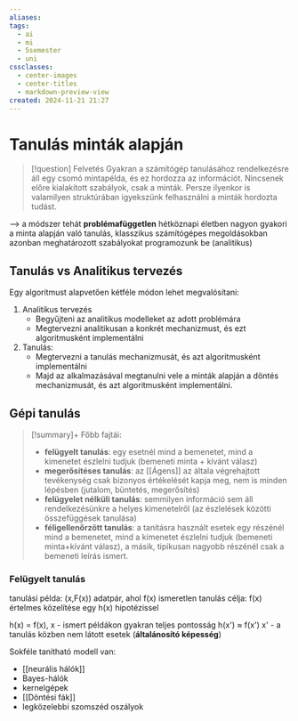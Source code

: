 ```yaml
---
aliases: 
tags:
  - ai
  - mi
  - 5semester
  - uni
cssclasses:
  - center-images
  - center-titles
  - markdown-preview-view
created: 2024-11-21 21:27
---
```



# Tanulás minták alapján

>[!question] Felvetés
>Gyakran a számítógép tanulásához rendelkezésre áll egy csomó mintapélda, és ez hordozza az információt.
>Nincsenek előre kialakított szabályok, csak a minták.
>Persze ilyenkor is valamilyen struktúrában igyekszünk felhasználni a minták hordozta tudást.

--> a módszer tehát **problémafüggetlen**
hétköznapi életben nagyon gyakori a minta alapján való tanulás, klasszikus számítógépes megoldásokban azonban meghatározott szabályokat programozunk be (analitikus)

## Tanulás vs Analitikus tervezés

Egy algoritmust alapvetően kétféle módon lehet megvalósítani:

1. Analitikus tervezés
	- Begyűjteni az analitikus modelleket az adott problémára
	- Megtervezni analitikusan a konkrét mechanizmust, és ezt algoritmusként implementálni
2. Tanulás:
	- Megtervezni a tanulás mechanizmusát, és azt algoritmusként implementálni
	- Majd az alkalmazásával megtanulni vele a minták alapján a döntés mechanizmusát, és azt algoritmusként implementálni.

## Gépi tanulás

>[!summary]+ Főbb fajtái:
>- **felügyelt tanulás**: egy esetnél mind a bemenetet, mind a kimenetet észlelni tudjuk (bemeneti minta + kívánt válasz)
>- **megerősítéses tanulás**: az [[Ágens]] az általa végrehajtott tevékenység csak bizonyos értékelését kapja meg, nem is minden lépésben (jutalom, büntetés, megerősítés)
>- **felügyelet nélküli tanulás**: semmilyen információ sem áll rendelkezésünkre a helyes kimenetelről (az észlelések közötti összefüggések tanulása)
>- **féligellenőrzött tanulás**: a tanításra használt esetek egy részénél mind a bemenetet, mind a kimenetet észlelni tudjuk (bemeneti minta+kívánt válasz), a másik, tipikusan nagyobb részénél csak a bemeneti leírás ismert.

### Felügyelt tanulás

tanulási példa: (x,F(x)) adatpár, ahol f(x) ismeretlen
tanulás célja: f(x) értelmes közelítése egy h(x) hipotézissel

h(x) = f(x), x - ismert példákon gyakran teljes pontosság
h(x') $\approx$ f(x') x' - a tanulás közben nem látott esetek (**általánosító képesség**)

Sokféle tanítható modell van:
- [[neurális hálók]]
- Bayes-hálók
- kernelgépek
- [[Döntési fák]]
- legközelebbi szomszéd oszályok